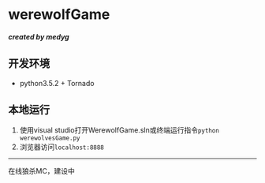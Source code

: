 # werewolfGame 
##### created by medyg

## 开发环境
* python3.5.2 + Tornado

## 本地运行
1. 使用visual studio打开WerewolfGame.sln或终端运行指令`python werewolvesGame.py`  
2. 浏览器访问`localhost:8888`

- - -  
在线狼杀MC，建设中
